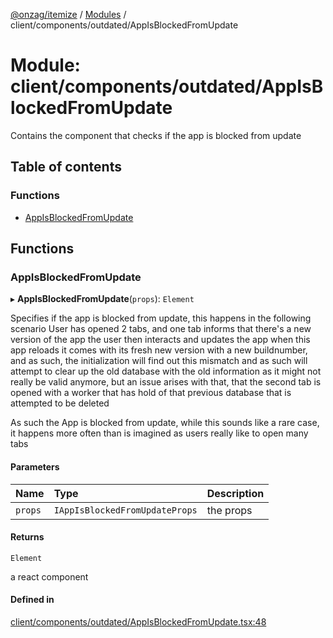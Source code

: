 [@onzag/itemize](../README.md) / [Modules](../modules.md) / client/components/outdated/AppIsBlockedFromUpdate

# Module: client/components/outdated/AppIsBlockedFromUpdate

Contains the component that checks if the app is blocked from update

## Table of contents

### Functions

- [AppIsBlockedFromUpdate](client_components_outdated_AppIsBlockedFromUpdate.md#appisblockedfromupdate)

## Functions

### AppIsBlockedFromUpdate

▸ **AppIsBlockedFromUpdate**(`props`): `Element`

Specifies if the app is blocked from update, this happens in the following scenario
User has opened 2 tabs, and one tab informs that there's a new version of the app the user then interacts and updates the app
when this app reloads it comes with its fresh new version with a new buildnumber, and as such, the initialization
will find out this mismatch and as such will attempt to clear up the old database with the old information as it might
not really be valid anymore, but an issue arises with that, that the second tab is opened with a worker that has hold
of that previous database that is attempted to be deleted

As such the App is blocked from update, while this sounds like a rare case, it happens more often than is
imagined as users really like to open many tabs

#### Parameters

| Name | Type | Description |
| :------ | :------ | :------ |
| `props` | `IAppIsBlockedFromUpdateProps` | the props |

#### Returns

`Element`

a react component

#### Defined in

[client/components/outdated/AppIsBlockedFromUpdate.tsx:48](https://github.com/onzag/itemize/blob/a24376ed/client/components/outdated/AppIsBlockedFromUpdate.tsx#L48)
